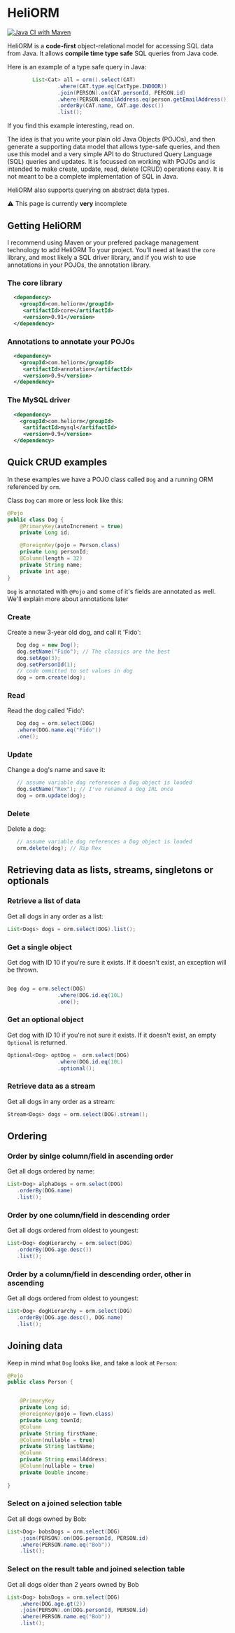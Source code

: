 # HeliORM

[![Java CI with Maven](https://github.com/HeliORM/HeliORM/actions/workflows/maven.yml/badge.svg)](https://github.com/HeliORM/HeliORM/actions/workflows/maven.yml)

HeliORM is a **code-first** object-relational model for accessing SQL data from Java. It allows **compile time type
safe** SQL queries from Java code.

Here is an example of a type safe query in Java:

```java
        List<Cat> all = orm().select(CAT)
                .where(CAT.type.eq(CatType.INDOOR))
                .join(PERSON).on(CAT.personId, PERSON.id)
                .where(PERSON.emailAddress.eq(person.getEmailAddress()))
                .orderBy(CAT.name, CAT.age.desc())
                .list();
```

If you find this example interesting, read on.

The idea is that you write your plain old Java Objects (POJOs), and then generate a supporting data model that allows
type-safe queries, and then use this model and a very simple API to do Structured Query Language (SQL) queries and
updates. It is focussed on working with POJOs and is intended to make create, update, read, delete (CRUD) operations
easy. It is not meant to be a complete implementation of SQL in Java.

HeliORM also supports querying on abstract data types.

:warning: This page is currently **very** incomplete

## Getting HeliORM

I recommend using Maven or your prefered package management technology to add HeliORM To your project. You'll need at
least the `core` library, and most likely a SQL driver library, and if you wish to use annotations in your POJOs, the
annotation library.

### The core library

```xml
  <dependency>
    <groupId>com.heliorm</groupId>
     <artifactId>core</artifactId>
     <version>0.91</version>
  </dependency>
```

### Annotations to annotate your POJOs

```xml
  <dependency>
    <groupId>com.heliorm</groupId>
     <artifactId>annotation</artifactId>
     <version>0.9</version>
  </dependency>
```

### The MySQL driver

```xml
  <dependency>
    <groupId>com.heliorm</groupId>
     <artifactId>mysql</artifactId>
     <version>0.9</version>
  </dependency>
```

## Quick CRUD examples

In these examples we have a POJO class called `Dog` and a running ORM referenced by `orm`.

Class `Dog` can more or less look like this:

```java
@Pojo
public class Dog {
    @PrimaryKey(autoIncrement = true)
    private Long id;

    @ForeignKey(pojo = Person.class)
    private Long personId;
    @Column(length = 32)
    private String name;
    private int age;
}   
```

`Dog` is annotated with `@Pojo` and some of it's fields are annotated as well. We'll explain more about annotations
later

### Create

Create a new 3-year old dog, and call it 'Fido':

```java
   Dog dog = new Dog();
   dog.setName("Fido"); // The classics are the best
   dog.setAge(3);
   dog.setPersonId(1);
   // code ommitted to set values in dog 
   dog = orm.create(dog);
```

### Read

Read the dog called 'Fido':

```java 
   Dog dog = orm.select(DOG)
   .where(DOG.name.eq("Fido"))
   .one();
```

### Update

Change a dog's name and save it:

```java 
   // assume variable dog references a Dog object is loaded 
   dog.setName("Rex"); // I've renamed a dog IRL once 
   dog = orm.update(dog);
```

### Delete

Delete a dog:

```java
   // assume variable dog references a Dog object is loaded 
   orm.delete(dog); // Rip Rex 
```

## Retrieving data as lists, streams, singletons or optionals

### Retrieve a list of data

Get all dogs in any order as a list:

```java
List<Dogs> dogs = orm.select(DOG).list();
```

### Get a single object

Get dog with ID 10 if you're sure it exists. If it doesn't exist, an exception will be thrown.

```java

Dog dog = orm.select(DOG)
                .where(DOG.id.eq(10L)
                .one();
```

### Get an optional object

Get dog with ID 10 if you're not sure it exists. If it doesn't exist, an empty `Optional` is returned.

```java
Optional<Dog> optDog =  orm.select(DOG)
                .where(DOG.id.eq(10L)
                .optional();
```

### Retrieve data as a stream

Get all dogs in any order as a stream:

```java
Stream<Dogs> dogs = orm.select(DOG).stream();
```

## Ordering

### Order by sinlge column/field in ascending order

Get all dogs ordered by name:

```java
List<Dog> alphaDogs = orm.select(DOG)
   .orderBy(DOG.name)
   .list();
```

### Order by one column/field in descending order

Get all dogs ordered from oldest to youngest:

```java
List<Dog> dogHierarchy = orm.select(DOG)
   .orderBy(DOG.age.desc())
   .list();
```

### Order by a column/field in descending order, other in ascending

Get all dogs ordered from oldest to youngest:

```java
List<Dog> dogHierarchy = orm.select(DOG)
   .orderBy(DOG.age.desc(), DOG.name)
   .list();
```

## Joining data

Keep in mind what `Dog` looks like, and take a look at `Person`:

```java
@Pojo
public class Person {


    @PrimaryKey
    private Long id;
    @ForeignKey(pojo = Town.class)
    private Long townId;
    @Column
    private String firstName;
    @Column(nullable = true)
    private String lastName;
    @Column
    private String emailAddress;
    @Column(nullable = true)
    private Double income;
	
}

````

### Select on a joined selection table

Get all dogs owned by Bob:

```java
List<Dog> bobsDogs = orm.select(DOG)
    .join(PERSON).on(DOG.personId, PERSON.id)
    .where(PERSON.name.eq("Bob"))
    .list();
```

### Select on the result table and joined selection table

Get all dogs older than 2 years owned by Bob

```java
List<Dog> bobsDogs = orm.select(DOG)
	.where(DOG.age.gt(2))
    .join(PERSON).on(DOG.personId, PERSON.id)
    .where(PERSON.name.eq("Bob"))
    .list();
```

